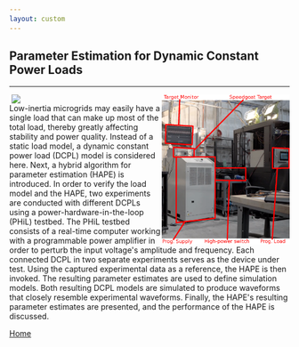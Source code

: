 ```yaml
---
layout: custom
---
```


## Parameter Estimation for Dynamic Constant Power Loads
---

<img align="right" width="230" src="./pictures/experimental_Set_Up_right_half.png">
<img align="right" width="270" src="./pictures/CPL_MG_annotated.png">

Low-inertia microgrids may easily have a single load that can make up most of the total load, thereby greatly affecting stability and power quality. Instead of a static load model, a dynamic constant power load (DCPL) model is considered here. Next, a hybrid algorithm for parameter estimation (HAPE) is introduced. In order to verify the load model and the HAPE, two experiments are conducted with different DCPLs using a power-hardware-in-the-loop (PHiL) testbed. The PHiL testbed consists of a real-time computer working with a programmable power amplifier in order to perturb the input voltage's amplitude and frequency. Each connected DCPL in two separate experiments serves as the device under test. Using the captured experimental data as a reference, the HAPE is then invoked. The resulting parameter estimates are used to define simulation models. Both resulting DCPL models are simulated to produce waveforms that closely resemble experimental waveforms. Finally, the HAPE's resulting parameter estimates are presented, and the performance of the HAPE is discussed.

[Home](./)
